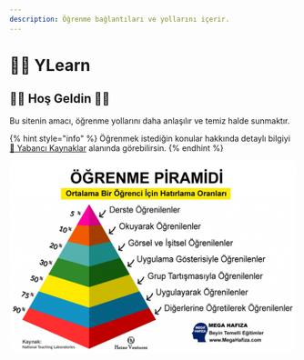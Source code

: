 ```yaml
---
description: Öğrenme bağlantıları ve yollarını içerir.
---
```


# 👨‍🏫 YLearn

## 🙋‍♀️ Hoş Geldin 🙋‍♂️

Bu sitenin amacı, öğrenme yollarını daha anlaşılır ve temiz halde sunmaktır.

{% hint style="info" %}
Öğrenmek istediğin konular hakkında detaylı bilgiyi [🥽 Yabancı Kaynaklar]() alanında görebilirsin.
{% endhint %}

![](.gitbook/assets/image%20%281%29.png)

